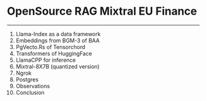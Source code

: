 # OpenSource RAG Mixtral EU Finance
---
1. Llama-Index as a data framework
2. Embeddings from BGM-3 of BAA
3. PgVecto.Rs of Tensorchord
4. Transformers of HuggingFace
5. LlamaCPP for inference
6. Mixtral-8X7B (quantized version)
7. Ngrok
8. Postgres
9. Observations
10. Conclusion 
